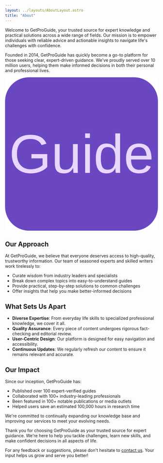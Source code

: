 ```yaml
---
layout: ../layouts/AboutLayout.astro
title: "About"
---
```


Welcome to GetProGuide, your trusted source for expert knowledge and practical solutions across a wide range of fields. Our mission is to empower individuals with reliable advice and actionable insights to navigate life's challenges with confidence.

Founded in 2014, GetProGuide has quickly become a go-to platform for those seeking clear, expert-driven guidance. We've proudly served over 10 million users, helping them make informed decisions in both their personal and professional lives.

<div>
  <img src="/public/assets/logo.svg" class="sm:w-1/2 mx-auto" alt="expert guidance illustration">
</div>

## Our Approach

At GetProGuide, we believe that everyone deserves access to high-quality, trustworthy information. Our team of seasoned experts and skilled writers work tirelessly to:

- Curate wisdom from industry leaders and specialists
- Break down complex topics into easy-to-understand guides
- Provide practical, step-by-step solutions to common challenges
- Offer insights that help you make better-informed decisions

## What Sets Us Apart

- **Diverse Expertise**: From everyday life skills to specialized professional knowledge, we cover it all.
- **Quality Assurance**: Every piece of content undergoes rigorous fact-checking and editorial review.
- **User-Centric Design**: Our platform is designed for easy navigation and accessibility.
- **Continuous Updates**: We regularly refresh our content to ensure it remains relevant and accurate.

## Our Impact

Since our inception, GetProGuide has:

- Published over 100 expert-verified guides
- Collaborated with 100+ industry-leading professionals
- Been featured in 100+ notable publications or media outlets
- Helped users save an estimated 100,000 hours in research time

We're committed to continually expanding our knowledge base and improving our services to meet your evolving needs.

Thank you for choosing GetProGuide as your trusted source for expert guidance. We're here to help you tackle challenges, learn new skills, and make confident decisions in all aspects of life.

For any feedback or suggestions, please don't hesitate to [contact us](mailto:vinebyte@gmail.com). Your input helps us grow and serve you better!